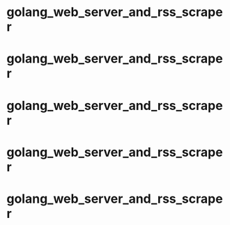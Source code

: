 # golang_web_server_and_rss_scraper
# golang_web_server_and_rss_scraper
# golang_web_server_and_rss_scraper
# golang_web_server_and_rss_scraper
# golang_web_server_and_rss_scraper
